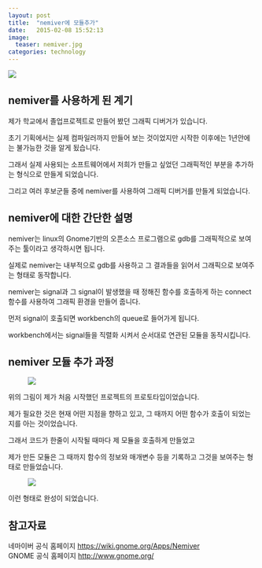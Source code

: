 ```yaml
---
layout: post
title:  "nemiver에 모듈추가"
date:   2015-02-08 15:52:13
image: 
  teaser: nemiver.jpg
categories: technology
---
```

<img src="https://farm9.staticflickr.com/8679/15535277554_d320f6692c_c.jpg">


## nemiver를 사용하게 된 계기

제가 학교에서 졸업프로젝트로 만들어 봤던 그래픽 디버거가 있습니다.

초기 기획에서는 실제 컴파일러까지 만들어 보는 것이었지만 시작한 이후에는 1년안에는 불가능한 것을 알게 됬습니다.

그래서 실제 사용되는 소프트웨어에서 저희가 만들고 싶었던 그래픽적인 부분을 추가하는 형식으로 만들게 되었습니다.

그리고 여러 후보군들 중에 nemiver를 사용하여 그래픽 디버거를 만들게 되었습니다.


## nemiver에 대한 간단한 설명

nemiver는 linux의 Gnome기반의 오픈소스 프로그램으로 gdb를 그래픽적으로 보여주는 툴이라고 생각하시면 됩니다.

실제로 nemiver는 내부적으로 gdb를 사용하고 그 결과들을 읽어서 그래픽으로 보여주는 형태로 동작합니다.

nemiver는 signal과 그 signal이 발생했을 때 정해진 함수를 호출하게 하는 connect함수를 사용하여 그래픽 환경을 만들어 줍니다.

먼저 signal이 호출되면 workbench의 queue로 들어가게 됩니다.

workbench에서는 signal들을 직렬화 시켜서 순서대로 연관된 모듈을 동작시킵니다.


## nemiver 모듈 추가 과정

<figure class="half">
	<img src="//kbs0327.github.io/blog/images/nemiver_prototype.jpg">
</figure>

위의 그림이 제가 처음 시작했던 프로젝트의 프로토타입이었습니다.

제가 필요한 것은 현재 어떤 지점을 향하고 있고, 그 때까지 어떤 함수가 호출이 되었는지를 아는 것이었습니다.

그래서 코드가 한줄이 시작될 때마다 제 모듈을 호출하게 만들었고

제가 만든 모듈은 그 때까지 함수의 정보와 매개변수 등을 기록하고 그것을 보여주는 형태로 만들었습니다.

<figure class="half">
	<img src="//kbs0327.github.io/blog/images/nemiver_complete.jpg">
</figure>

이런 형태로 완성이 되었습니다.
 

## 참고자료
네마이버 공식 홈페이지 <a href="https://wiki.gnome.org/Apps/Nemiver">https://wiki.gnome.org/Apps/Nemiver</a><br>
GNOME 공식 홈페이지 <a href="http://www.gnome.org/">http://www.gnome.org/</a>
